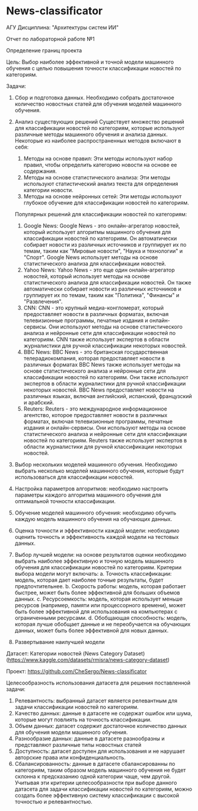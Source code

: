 # News-classificator
АГУ
Дисциплина: "Архитектуры систем ИИ"

Отчет по лабораторной работе №1

Определение границ проекта

Цель: Выбор наиболее эффективной и точной модели машинного обучения с целью повышения точности классификации новостей по категориям.

Задачи:
1.	Сбор и подготовка данных. Необходимо собрать достаточное количество новостных статей для обучения моделей машинного обучения.
2.	Анализ существующих решений
  Существует множество решений для классификации новостей по категориям, которые используют различные методы машинного обучения и анализа данных. Некоторые из наиболее распространенных методов включают в себя:
    1.	Методы на основе правил: Эти методы используют набор правил, чтобы определить категорию новости на основе ее содержания.
    2.	Методы на основе статистического анализа: Эти методы используют статистический анализ текста для определения категории новости.
    3.	Методы на основе нейронных сетей: Эти методы используют глубокое обучение для классификации новостей по категориям.
    
    Популярных решений для классификации новостей по категориям:
    1.	Google News: Google News - это онлайн-агрегатор новостей, который использует алгоритмы машинного обучения для классификации новостей по категориям.     Он автоматически собирает новости из различных источников и группирует их по темам, таким как "Мировые новости", "Наука и технологии" и "Спорт". Google     News использует методы на основе статистического анализа для классификации новостей.
    2.	Yahoo News: Yahoo News - это еще один онлайн-агрегатор новостей, который использует методы на основе статистического анализа для классификации  новостей. Он также автоматически собирает новости из различных источников и группирует их по темам, таким как "Политика", "Финансы" и "Развлечения".
    3.	CNN: CNN - это крупный медиа-конгломерат, который предоставляет новости в различных форматах, включая телевизионные программы, печатные издания и онлайн-сервисы. Они используют методы на основе статистического анализа и нейронные сети для классификации новостей по категориям. CNN также использует экспертов в области журналистики для ручной классификации некоторых новостей.
    4.	BBC News: BBC News - это британская государственная телерадиокомпания, которая предоставляет новости в различных форматах BBC News также использует методы на основе статистического анализа и нейронные сети для классификации новостей по категориям. Они также используют экспертов в области журналистики для ручной классификации некоторых новостей. BBC News предоставляет новости на различных языках, включая английский, испанский, французский и арабский.
    5.	Reuters: Reuters - это международное информационное агентство, которое предоставляет новости в различных форматах, включая телевизионные программы, печатные издания и онлайн-сервисы. Они используют методы на основе статистического анализа и нейронные сети для классификации новостей по категориям. Reuters также использует экспертов в области журналистики для ручной классификации некоторых новостей.

3.	Выбор нескольких моделей машинного обучения. Необходимо выбрать несколько моделей машинного обучения, которые будут использоваться для классификации новостей.
4.	Настройка параметров алгоритмов: необходимо настроить параметры каждого алгоритма машинного обучения для оптимальной точности классификации.
5.	Обучение моделей машинного обучения: необходимо обучить каждую модель машинного обучения на обучающих данных.
6.	Оценка точности и эффективности каждой модели: необходимо оценить точность и эффективность каждой модели на тестовых данных.
7.	Выбор лучшей модели: на основе результатов оценки необходимо выбрать наиболее эффективную и точную модель машинного обучения для классификации новостей по категориям. Критерии выбора модели могут включать:
  a.	 Точность классификации: модель, которая дает наиболее точные результаты, будет предпочтительнее.
  b.	 Скорость работы: модель, которая работает быстрее, может быть более эффективной для больших объемов данных.
  c.	Ресурсоемкость: модель, которая использует меньше ресурсов (например, памяти или процессорного времени), может быть более эффективной для использования на компьютерах с ограниченными ресурсами.
  d.	Обобщающая способность: модель, которая лучше обобщает данные и не переобучается на обучающих данных, может быть более эффективной для новых данных.
  8.	Развертывание наилучшей модели
  
Датасет: Категории новостей (News Category Dataset) (https://www.kaggle.com/datasets/rmisra/news-category-dataset)

Проект: https://github.com/CheSergo/News-classificator

Целесообразность использования датасета для решения поставленной задачи: 
1.	Релевантность: выбранный датасет является релевантным для задачи классификации новостей по категориям.
2.	Качество данных: данные в датасете не содержат ошибок или шума, которые могут повлиять на точность классификации.
3.	Объем данных: датасет содержит достаточное количество данных для обучения модели машинного обучения.
4.	Разнообразие данных: данные в датасете разнообразны и представляют различные типы новостных статей
5.	Доступность: датасет доступен для использования и не нарушает авторские права или конфиденциальность.
6.	Сбалансированность: данные в датасете сбалансированны по категориям, таким образом модель машинного обучения не будет склонна к предсказанию одной категории чаще, чем другой.
Учитывая эти критерии целесообразности при выборе данного датасета для задачи классификации новостей по категориям, можно создать более эффективную систему классификации с высокой точностью и релевантностью.
